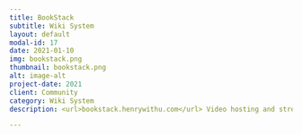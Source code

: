 ```yaml
---
title: BookStack
subtitle: Wiki System
layout: default
modal-id: 17
date: 2021-01-10
img: bookstack.png
thumbnail: bookstack.png
alt: image-alt
project-date: 2021
client: Community
category: Wiki System
description: <url>bookstack.henrywithu.com</url> Video hosting and streaming.

---
```

